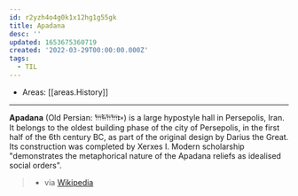 ```yaml
---
id: r2yzh4o4g0k1x12hg1g55gk
title: Apadana
desc: ''
updated: 1653675360719
created: '2022-03-29T00:00:00.000Z'
tags:
  - TIL
---
```


- Areas: [[areas.History]]

---

**Apadana** (Old Persian: 𐎠𐎱𐎭𐎠𐎴) is a large hypostyle hall in Persepolis, Iran. It belongs to the oldest building phase of the city of Persepolis, in the first half of the 6th century BC, as part of the original design by Darius the Great. Its construction was completed by Xerxes I. Modern scholarship "demonstrates the metaphorical nature of the Apadana reliefs as idealised social orders".

> - via [Wikipedia](https://en.wikipedia.org/wiki/Apadana)
